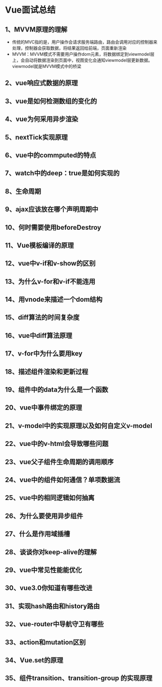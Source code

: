 # Vue面试总结
## 1、MVVM原理的理解
+ 传统的MVC指的是，用户操作会请求服务端路由，路由会调用对应的控制器来处理，控制器会获取数据，将结果返回给前端，页面重新渲染
+ MVVM：MVVM模式不需要用户操作dom元素，将数据绑定到viewmodel层上，会自动将数据渲染到页面中，视图变化会通知viewmodel层更新数据。viewmodel就是MVVM模式中的桥梁
## 2、vue响应式数据的原理

## 3、vue是如何检测数组的变化的
## 4、vue为何采用异步渲染
## 5、nextTick实现原理
## 6、vue中的commputed的特点
## 7、watch中的deep：true是如何实现的
## 8、生命周期
## 9、ajax应该放在哪个声明周期中
## 10、何时需要使用beforeDestroy
## 11、Vue模板编译的原理
## 12、vue中v-if和v-show的区别
## 13、为什么v-for和v-if不能连用
## 14、用vnode来描述一个dom结构
## 15、diff算法的时间复杂度
## 16、vue中diff算法原理
## 17、v-for中为什么要用key
## 18、描述组件渲染和更新过程
## 19、组件中的data为什么是一个函数
## 20、vue中事件绑定的原理
## 21、v-model中的实现原理以及如何自定义v-model
## 22、vue中的v-html会导致哪些问题
## 23、vue父子组件生命周期的调用顺序
## 24、vue中的组件如何通信？单项数据流
## 25、vue中的相同逻辑如何抽离
## 26、为什么要使用异步组件
## 27、什么是作用域插槽
## 28、谈谈你对keep-alive的理解
## 29、vue中常见性能能优化
## 30、vue3.0你知道有哪些改进
## 31、实现hash路由和history路由
## 32、vue-router中导航守卫有哪些
## 33、action和mutation区别
## 34、Vue.set的原理
## 35、组件transition、transition-group 的实现原理

